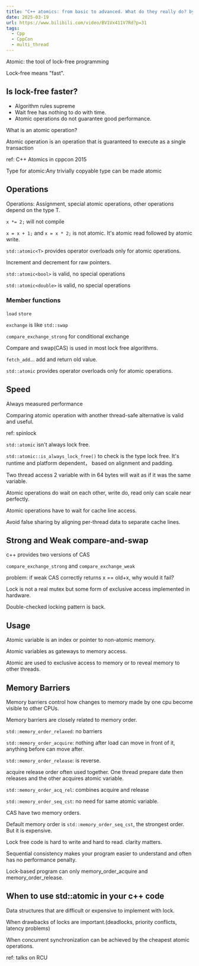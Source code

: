 ```yaml
---
title: "C++ atomics: from basic to advanced. What do they really do? by Fedor Pikus"
date: 2025-03-19
url: https://www.bilibili.com/video/BV1Vx411V7Rd?p=31
tags:
  - Cpp
  - CppCon
  - multi_thread
---
```


Atomic: the tool of lock-free programming

Lock-free means "fast".

## Is lock-free faster?

- Algorithm rules supreme
- Wait free has nothing to do with time.
- Atomic operations do not guarantee good performance.

What is an atomic operation?

Atomic operation is an operation that is guaranteed to execute as a single transaction

ref: C++ Atomics in cppcon 2015

Type for atomic:Any trivially copyable type can be made atomic

## Operations

Operations: Assignment, special atomic operations, other operations depend on the type T.

`x *= 2;` will not compile

`x = x + 1;` and `x = x * 2;` is not atomic. It's atomic read followed by atomic write.

`std::atomic<T>` provides operator overloads only for atomic operations.

Increment and decrement for raw pointers.

`std::atomic<bool>` is valid, no special operations

`std::atomic<double>` is valid, no special operations

### Member functions

`load` `store`

`exchange` is like `std::swap`

`compare_exchange_strong` for conditional exchange

Compare and swap(CAS) is used in most lock free algorithms.

`fetch_add`... add and return old value.

`std::atomic` provides operator overloads only for atomic operations.

## Speed

Always measured performance

Comparing atomic operation with another thread-safe alternative is valid and useful.

ref: spinlock

`std::atomic` isn't always lock free.

`std::atomic::is_always_lock_free()` to check is the type lock free. It's runtime and platform dependent， based on alignment and padding.

Two thread access 2 variable with in 64 bytes will wait as if it was the same variable.

Atomic operations do wait on each other, write do, read only can scale near perfectly.

Atomic operations have to wait for cache line access.

Avoid false sharing by aligning per-thread data to separate cache lines.

## Strong and Weak compare-and-swap

c++ provides two versions of CAS

`compare_exchange_strong` and `compare_exchange_weak`

problem: if weak CAS correctly returns x == old+x, why would it fail?

Lock is not a real mutex but some form of exclusive access implemented in hardware.

Double-checked locking pattern is back.

## Usage

Atomic variable is an index or pointer to non-atomic memory.

Atomic variables as gateways to memory access.

Atomic are used to exclusive access to memory or to reveal memory to other threads.

## Memory Barriers

Memory barriers control how changes to memory made by one cpu become visible to other CPUs.

Memory barriers are closely related to memory order.

`std::memory_order_relaxed`: no barriers

`std::memory_order_acquire`: nothing after load can move in front of it, anything before can move after.

`std::memory_order_release`: is reverse.

acquire release order often used together. One thread prepare date then releases and the other acquires atomic variable.

`std::memory_order_acq_rel`: combines acquire and release

`std::memory_order_seq_cst`: no need for same atomic variable.

CAS have two memory orders.

Default memory order is `std::memory_order_seq_cst`, the strongest order. But it is expensive.

Lock free code is hard to write and hard to read. clarity matters.

Sequential consistency makes your program easier to understand and often has no performance penalty.

Lock-based program can only memory_order_acquire and memory_order_release.

## When to use std::atomic in your c++ code

Data structures that are difficult or expensive to implement with lock.

When drawbacks of locks are important.(deadlocks, priority conflicts, latency problems)

When concurrent synchronization can be achieved by the cheapest atomic operations.

ref: talks on RCU
